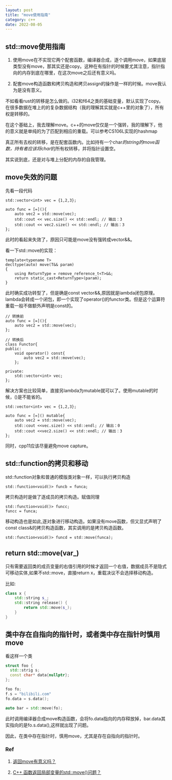 ```yaml
---
layout: post
title: "move使用指南"
category: c++
date: 2022-08-05
---
```


## std::move使用指南

1. 使用move在不实现它两个配套函数，编译器合成，逐个调用move，如果底层类型没有move，那其实还是copy。这种在有指针的时候要尤其注意，指针指向的内存到底在哪里，在这次move之后还有意义吗。

2. 配套move构造函数和拷贝构造和拷贝assign的操作是一样的时候。move我认为是没有意义。

不如看看rust的转移是怎么做的。i32和f64之类的基础变量，默认实现了copy。在很多数据在堆上的的复杂数据结构（我的理解其实就是c++里的对象了），所有权是转移的。

在这个基础上，我去理解move。c++的move仅仅是一个强转，我的理解下，他的意义就是单纯的为了匹配到相应的重载。可以参考CS106L实现的hashmap

真正所有去权的转移，是在配套函数内。比如持有一个char*的string的move函数，持有者应该将char*的所有权转移，并将指针设置空。

其实说到底，还是对与堆上分配的内存的自我管理。

## move失效的问题

先看一段代码

```
std::vector<int> vec = {1,2,3};

auto func = [=](){
    auto vec2 = std::move(vec);
    std::cout << vec.size() << std::endl; // 输出：3
    std::cout << vec2.size() << std::endl; // 输出：3
};
```
此时的看起来失效了，原因只可能是move没有强转成vector<int>&&。

看一下std::move的实现：


```
template<typename T>
decltype(auto) move(T&& param)
{
    using ReturnType = remove_reference_t<T>&&;
    return static_cast<ReturnType>(param);
}
```

此时确实成功转型了，但是确是const vector<int>&&,原因就是lambda闭包原理。lambda会转成一个闭包，即一个实现了operator()的functor类。但是这个运算符重载一般不做额外声明是const的。
```
// 转换前
auto func = [=](){
    auto vec2 = std::move(vec);
};

// 转换后
class Functor{
public:
    void operator() const{
        auto vec2 = std::move(vec);
    };

private:
    std::vector<int> vec;
};
```
解决方案也比较简单，直接另lambda为mutable就可以了。使用mutable的时候，()是不能省的。
```
std::vector<int> vec = {1,2,3};

auto func = [=]() mutable{
    auto vec2 = std::move(vec);
    std::cout <<vec.size() << std::endl; // 输出：0
    std::cout <<vec2.size() << std::endl; // 输出：3
};
```
同时，cpp11应该尽量避免move capture。

## std::function的拷贝和移动

std::function对象和普通的模版类对象一样，可以执行拷贝构造

```
std::function<void()> funcb = funca;
```
拷贝构造时是做了逐成员的拷贝构造。赋值同理
```
std::function<void()> funcc;
funcc = funca;
```

移动构造也是如此,逐对象进行移动构造。如果没有move函数，但又显式声明了const class&的拷贝构造函数，其实调用的是拷贝构造函数。
```
std::function<void()> funcd = std::move(funca);
```

## return std::move(var_)

只有需要返回类的成员变量的右值引用的时候才返回一个右值，数据成员不是隐式可移动实体,如果不std::move，直接return x，重载决议不会选择移动构造。

比如:

```cpp
class x {
    std::string s_;
    std::string release() {
        return std::move(s_);
    }
}
```

## 类中存在自指向的指针时，或者类中存在指针时慎用move

看这样一个类

```cpp
struct foo {
  std::strig s;
  const char* data{nullptr};
};

foo fo;
f.s = "bilibili.com"
fo.data = s.data();

auto bar = std::move(fo);
```

此时调用编译器合成move构造函数，会将fo.data指向的内存释放掉，bar.data其实指向的是fo.s.data(),这样就出现了问题。

因此，在类中存在指针时，慎用move，尤其是存在自指向的指针时。

### Ref

1. [返回move有意义吗？](https://zhuanlan.zhihu.com/p/654113232)

2. [C++ 函数返回局部变量的std::move()问题？](https://www.zhihu.com/question/57048704)
